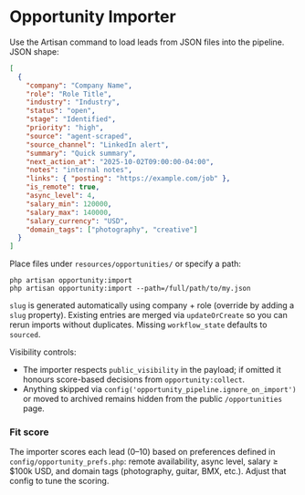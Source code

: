 # Opportunity Importer

Use the Artisan command to load leads from JSON files into the pipeline. JSON shape:

```json
[
  {
    "company": "Company Name",
    "role": "Role Title",
    "industry": "Industry",
    "status": "open",
    "stage": "Identified",
    "priority": "high",
    "source": "agent-scraped",
    "source_channel": "LinkedIn alert",
    "summary": "Quick summary",
    "next_action_at": "2025-10-02T09:00:00-04:00",
    "notes": "internal notes",
    "links": { "posting": "https://example.com/job" },
    "is_remote": true,
    "async_level": 4,
    "salary_min": 120000,
    "salary_max": 140000,
    "salary_currency": "USD",
    "domain_tags": ["photography", "creative"]
  }
]
```

Place files under `resources/opportunities/` or specify a path:

```
php artisan opportunity:import
php artisan opportunity:import --path=/full/path/to/my.json
```

`slug` is generated automatically using company + role (override by adding a `slug` property). Existing entries are merged via `updateOrCreate` so you can rerun imports without duplicates. Missing `workflow_state` defaults to `sourced`.

Visibility controls:
- The importer respects `public_visibility` in the payload; if omitted it honours score-based decisions from `opportunity:collect`.
- Anything skipped via `config('opportunity_pipeline.ignore_on_import')` or moved to archived remains hidden from the public `/opportunities` page.

### Fit score

The importer scores each lead (0–10) based on preferences defined in `config/opportunity_prefs.php`: remote availability, async level, salary ≥ $100k USD, and domain tags (photography, guitar, BMX, etc.). Adjust that config to tune the scoring.
